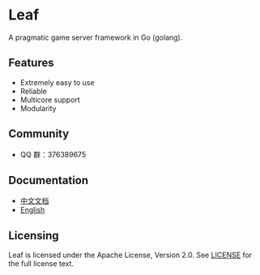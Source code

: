Leaf
====
A pragmatic game server framework in Go (golang).

Features
---------

* Extremely easy to use
* Reliable
* Multicore support
* Modularity

Community
---------

* QQ 群：376389675

Documentation
---------

* [中文文档](https://github.com/xxoommd/leaf/blob/master/TUTORIAL_ZH.md)
* [English](https://github.com/xxoommd/leaf/blob/master/TUTORIAL_EN.md)

Licensing
---------

Leaf is licensed under the Apache License, Version 2.0. See [LICENSE](https://github.com/xxoommd/leaf/blob/master/LICENSE) for the full license text.
